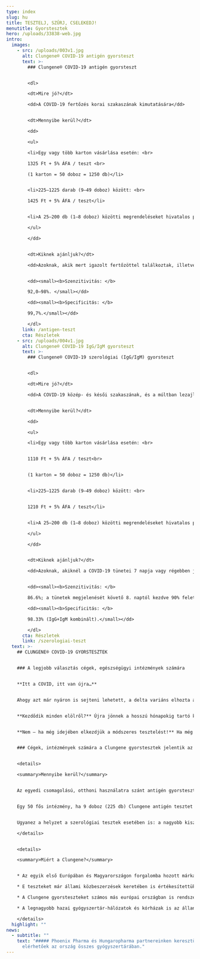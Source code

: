 ```yaml
---
type: index
slug: hu
title: TESZTELJ, SZŰRJ, CSELEKEDJ!
menutitle: Gyorstesztek
hero: /uploads/33838-web.jpg
intro:
  images:
    - src: /uploads/003v1.jpg
      alt: Clungene® COVID-19 antigén gyorsteszt
      text: >-
        ### Clungene® COVID-19 antigén gyorsteszt


        <dl>

        <dt>Mire jó?</dt>

        <dd>A COVID-19 fertőzés korai szakaszának kimutatására</dd>


        <dt>Mennyibe kerül?</dt>

        <dd>

        <ul>

        <li>Egy vagy több karton vásárlása esetén: <br>

        1325 Ft + 5% ÁFA / teszt <br>

        (1 karton = 50 doboz = 1250 db)</li>


        <li>225–1225 darab (9–49 doboz) között: <br>

        1425 Ft + 5% ÁFA / teszt</li>


        <li>A 25–200 db (1–8 doboz) közötti megrendeléseket hivatalos partnerünk, a <a href="https://medexim.hu/product-category/covid19-gyors-teszt//" rel="external noopener" target="_blank">medexim.hu</a> szolgálja ki.</li>

        </ul>

        </dd>


        <dt>Kiknek ajánljuk?</dt>

        <dd>Azoknak, akik mert igazolt fertőzöttel találkoztak, illetve mert tüneteket tapasztalnak, fennáll a COVID-19 fertőzés veszélye. Antigén gyorsteszttel nagyobb közösségek idő- és költséghatékony rendszeres szűrése is megvalósítható. Emellett, minden olyan esetben alkalmazható, ha az eredmény ismerete sürgős.</dd>


        <dd><small><b>Szenzitivitás: </b>

        92,0–98%. </small></dd>

        <dd><small><b>Specificitás: </b>

        99,7%.</small></dd>

        </dl>
      link: /antigen-teszt
      cta: Részletek
    - src: /uploads/004v1.jpg
      alt: Clungene® COVID-19 IgG/IgM gyorsteszt
      text: >-
        ### Clungene® COVID-19 szerológiai (IgG/IgM) gyorsteszt


        <dl>

        <dt>Mire jó?</dt>

        <dd>A COVID-19 közép- és késői szakaszának, és a múltban lezajlott fertőzés azonosítására. Kimutatja a védőoltás hatására termelődő IgG ellenanyagot is.</dd>


        <dt>Mennyibe kerül?</dt>

        <dd>

        <ul>

        <li>Egy vagy több karton vásárlása esetén: <br>


        1110 Ft + 5% ÁFA / teszt<br>


        (1 karton = 50 doboz = 1250 db)</li>


        <li>225–1225 darab (9–49 doboz) között: <br>


        1210 Ft + 5% ÁFA / teszt</li>


        <li>A 25–200 db (1–8 doboz) közötti megrendeléseket hivatalos partnerünk, a <a href="https://medexim.hu/product-category/covid19-gyors-teszt//" rel="external noopener" target="_blank">medexim.hu</a> szolgálja ki.</li>

        </ul>

        </dd>


        <dt>Kiknek ajánljuk?</dt>

        <dd>Azoknak, akiknél a COVID-19 tünetei 7 napja vagy régebben jelentkeztek, illetve akik 10–14 nappal korábban igazolt fertőzöttel találkoztak, hogy megtudják, elkapták-e a vírust. Azoknak, akik kíváncsiak rá, kialakult-e a vakcina hatására a védettségük. Szerológiai gyorsteszttel nagyobb közösségek idő- és költséghatékony rendszeres szűrése is megvalósítható.</dd>


        <dd><small><b>Szenzitivitás: </b>

        86.6%; a tünetek megjelenését követő 8. naptól kezdve 90% feletti. </small></dd>

        <dd><small><b>Specificitás: </b>

        98.33% (IgG+IgM kombinált).</small></dd>

        </dl>
      cta: Részletek
      link: /szerologiai-teszt
  text: >-
    ## CLUNGENE® COVID-19 GYORSTESZTEK


    ### A legjobb választás cégek, egészségügyi intézmények számára


    **Itt a COVID, itt van újra…**


    Ahogy azt már nyáron is sejteni lehetett, a delta variáns elhozta a világjárvány negyedik hullámát. Szeptember elején hazánkban ismét átlépte az új esetek száma a 200-at, más országokban pedig ennél is jóval több fertőzöttet regisztráltak. Az oltási program megtorpant; a nyájimmunitás nem fog megvalósulni.


    **Kezdődik minden elölről?** Újra jönnek a hosszú hónapokig tartó korlátozások?


    **Nem – ha még idejében elkezdjük a módszeres tesztelést!** Ha még viszonylag alacsony esetszám mellett sikerül azonosítani az érintetteket, azok elkülönítésével megakadályozható a járványgócok kialakulása és az olyan magas esetszám, hogy a vírust ismét csak kemény korlátozásokkal lehet megakadályozni.


    ### Cégek, intézmények számára a Clungene gyorstesztek jelentik az olcsó és hatékony megoldást a módszeres és rendszeres teszteléshez!


    <details>

    <summary>Mennyibe kerül?</summary>


    Az egyedi csomagolású, otthoni használatra szánt antigén gyorstesztek ára jellemzően 6000–8000 Ft-között mozog. Partnerünk, a medexim.hu 25 db antigén tesztet kínál bruttó 39 900 Ft-ért. Ez elegendő arra, hogy egy 5 fős cég 5 héten át heti egyszer le tudja teszteltetni a dolgozóit. Ugyanez az előbbi teszteket használva 150–200 ezer Ft-ba kerülne.


    Egy 50 fős intézmény, ha 9 doboz (225 db) Clungene antigén tesztet vásárol, annak darabja csupán 1496 Ft-ba kerül. Ezzel 1 hónapon át az összes dolgozó heti tesztelése megvalósítható. Miért fizetne bármely cég 4–5-ször annyit ugyanezért?


    Ugyanez a helyzet a szerológiai tesztek esetében is: a nagyobb kiszerelés sokkal gazdaságosabb választás a rendszeres teszteléshez.

    </details>


    <details>

    <summary>Miért a Clungene?</summary>


    * Az egyik első Európában és Magyarországon forgalomba hozott márkáról van szó – a Clungene tesztek beváltották a hozzájuk fűzött reményeket.

    * E teszteket már állami közbeszerzések keretében is értékesítettük.

    * A Clungene gyorsteszteket számos más európai országban is rendszeresen használják.

    * A legnagyobb hazai gyógyszertár-hálózatok és kórházak is az állandó vevőink közt vannak.

    </details>
  highlight: ""
news:
  - subtitle: ""
    text: "##### Phoenix Pharma és Hungaropharma partnereinken keresztül a tesztek
      elérhetőek az ország összes gyógyszertárában."
---
```

